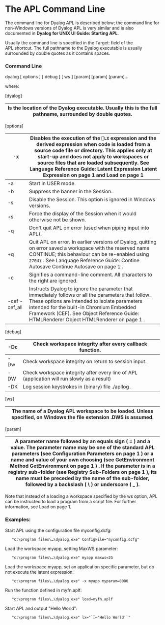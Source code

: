 # The APL Command Line

The command line for Dyalog APL is described below; the command line for non-Windows versions of Dyalog APL is very similar and is also documented in **Dyalog for UNIX UI Guide: Starting APL**.

Usually the command line is specified in the Target: field of the APL shortcut. The full pathname to the Dyalog executable is usually surrounded by double quotes as it contains spaces.

### Command Line

dyalog [ options ] [ debug ] [ ws ] [param] [param] [param]...

where:

[dyalog]

| Is the location of the Dyalog executable. Usually this is the full pathname, surrounded by double quotes. |
| ---  |

[options]

| -x | Disables the execution of the `⎕LX` expression and the derived expression when code is loaded from a source code file or directory.  This applies only at start-up and does not apply to workspaces or source files that are loaded subsequently. See Language Reference Guide: Latent Expression Latent Expression on page 1 and Load on page 1 |
| --- | ---  |
| -a | Start in USER mode. |
| -b | Suppress the banner in the Session.. |
| -s | Disable the Session. This option is ignored in Windows versions. |
| +s | Force the display of the Session when it would otherwise not be shown. |
| -q | Don't quit APL on error (used when piping input into APL). |
| +q | Quit APL on error. In earlier versions of Dyalog, quitting on error saved a workspace with the reserved name CONTINUE; this behaviour can be re-enabled using `2704⌶` . See Language Reference Guide: Contine Autosave Continue Autosave on page 1 . |
| -c | Signifies a command-line comment. All characters to the right are ignored. |
| -cef -cef_all | Instructs Dyalog to ignore the parameter that immediately follows or all the parameters that follow. These options are intended to isolate parameters intended for the built-in Chromium Embedded Framework (CEF). See Object Reference Guide: HTMLRenderer Object HTMLRenderer on page 1 . |

[debug]

| -Dc | Check workspace integrity after every callback function. |
| --- | ---  |
| -Dw | Check workspace integrity on return to session input. |
| -DW | Check workspace integrity after every line of APL (application will run slowly as a result) |
| -DK | Log session keystrokes in (binary) file ./apllog . |

[ws]

| The name of a Dyalog APL workspace to be loaded. Unless specified, on Windows the file extension .DWS is assumed. |
| ---  |

[param]

| A parameter name followed by an equals sign ( = ) and a value. The parameter name may be one of the standard APL parameters (see Configuration Parameters on page 1 ) or a name and value of your own choosing (see GetEnvironment Method GetEnvironment on page 1 ) . If the parameter is in a registry sub-folder (see Registry Sub-Folders on page 1 ), its name must be preceded by the name of the sub-folder, followed by a backslash ( \ ) or underscore ( _ ). |
| ---  |

Note that instead of  a loading a workspace specified by the ws option, APL can be instructed to load a program from a script file. For further information, see Load on page 1.

### Examples:

Start APL using the configuration file myconfig.dcfg:
```apl
   "c:\program files\…\dyalog.exe" ConfigFile="myconfig.dcfg"
```

Load the workspace myapp, setting MaxWS parameter:
```apl
   "c:\program files\…\dyalog.exe" myapp maxws=2G
```

Load the workspace myapp, set an application specific parameter, but do not execute the latent expression:
```apl
   "c:\program files\…\dyalog.exe" -x myapp myparam=8080
```

Run the function defined in myfn.aplf:
```apl
   "c:\program files\…\dyalog.exe" load=myfn.aplf
```

Start APL and output "Hello World":
```apl
   "c:\program files\…\dyalog.exe" lx="`⎕←'Hello World'`"
```
